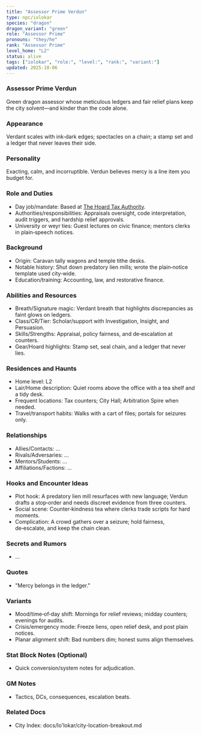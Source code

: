 ```yaml
---
title: "Assessor Prime Verdun"
type: npc/iolokar
species: "dragon"
dragon_variant: "green"
role: "Assessor Prime"
pronouns: "they/he"
rank: "Assessor Prime"
level_home: "L2"
status: alive
tags: ["iolokar", "role:", "level:", "rank:", "variant:"]
updated: 2025-10-06
---
```

### Assessor Prime Verdun

Green dragon assessor whose meticulous ledgers and fair relief plans keep the city solvent—and kinder than the code alone.

### Appearance

Verdant scales with ink‑dark edges; spectacles on a chain; a stamp set and a ledger that never leaves their side.

### Personality

Exacting, calm, and incorruptible. Verdun believes mercy is a line item you budget for.

### Role and Duties

- Day job/mandate: Based at [The Hoard Tax Authority](docs/Io'lokar/Locations/the-hoard-tax-authority.md).
- Authorities/responsibilities: Appraisals oversight, code interpretation, audit triggers, and hardship relief approvals.
- University or weyr ties: Guest lectures on civic finance; mentors clerks in plain‑speech notices.

### Background

- Origin: Caravan tally wagons and temple tithe desks.
- Notable history: Shut down predatory lien mills; wrote the plain‑notice template used city‑wide.
- Education/training: Accounting, law, and restorative finance.

### Abilities and Resources

- Breath/Signature magic: Verdant breath that highlights discrepancies as faint glows on ledgers.
- Class/CR/Tier: Scholar/support with Investigation, Insight, and Persuasion.
- Skills/Strengths: Appraisal, policy fairness, and de‑escalation at counters.
- Gear/Hoard highlights: Stamp set, seal chain, and a ledger that never lies.

### Residences and Haunts

- Home level: L2
- Lair/Home description: Quiet rooms above the office with a tea shelf and a tidy desk.
- Frequent locations: Tax counters; City Hall; Arbitration Spire when needed.
- Travel/transport habits: Walks with a cart of files; portals for seizures only.

### Relationships

- Allies/Contacts: ...
- Rivals/Adversaries: ...
- Mentors/Students: ...
- Affiliations/Factions: ...

### Hooks and Encounter Ideas

 - Plot hook: A predatory lien mill resurfaces with new language; Verdun drafts a stop‑order and needs discreet evidence from three counters.
 - Social scene: Counter‑kindness tea where clerks trade scripts for hard moments.
 - Complication: A crowd gathers over a seizure; hold fairness, de‑escalate, and keep the chain clean.

### Secrets and Rumors

- ...

### Quotes

- "Mercy belongs in the ledger."

### Variants

 - Mood/time‑of‑day shift: Mornings for relief reviews; midday counters; evenings for audits.
 - Crisis/emergency mode: Freeze liens, open relief desk, and post plain notices.
 - Planar alignment shift: Bad numbers dim; honest sums align themselves.

### Stat Block Notes (Optional)

- Quick conversion/system notes for adjudication.

### GM Notes

- Tactics, DCs, consequences, escalation beats.

### Related Docs

- City Index: docs/Io'lokar/city-location-breakout.md
